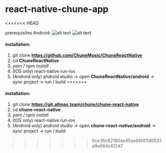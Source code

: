 # react-native-chune-app
<<<<<<< HEAD

prerequisites Android: 
![alt text](https://github.com/ChuneMusic/ChuneReactNative/blob/master/android-requirements.png)
![alt text](https://github.com/ChuneMusic/ChuneReactNative/blob/master/android-requirements-2.png)

#### installation:
1.  git clone __https://github.com/ChuneMusic/ChuneReactNative__
2.  cd __ChuneReactNative__
3.  *yarn* / *npm install*
4. (IOS only) react-native run-ios
5. (Android only) android studio -> open __ChuneReactNative/android__ -> sync project -> run / build
=======

#### installation:
1.  git clone __https://git.allmax.team/chune/chune-react-native__
2.  cd __chune-react-native__
3.  *yarn* / *npm install*
4. (IOS only) react-native run-ios
5. (Android only) android studio -> open __chune-react-native/android__ -> sync project -> run / build
>>>>>>> 8ce36c82190ae45aa66f411d0531a9e664c612d7

